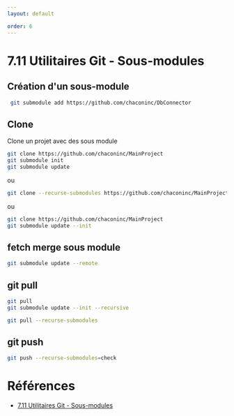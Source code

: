 ```yaml
---
layout: default

order: 6
---
```

# 7.11 Utilitaires Git - Sous-modules


## Création d'un sous-module
```bash
 git submodule add https://github.com/chaconinc/DbConnector
```


## Clone

Clone un projet avec des sous module 

```bash
git clone https://github.com/chaconinc/MainProject
git submodule init
git submodule update
```

ou 

```bash
git clone --recurse-submodules https://github.com/chaconinc/MainProject
```
ou

```bash
git clone https://github.com/chaconinc/MainProject
git submodule update --init
```

## fetch merge sous module 

```bash
git submodule update --remote
```


## git pull

```bash
git pull
git submodule update --init --recursive
```

```bash
git pull --recurse-submodules
```

## git push 

```bash
git push --recurse-submodules=check
```


# Références
- [7.11 Utilitaires Git - Sous-modules](https://git-scm.com/book/fr/v2/Utilitaires-Git-Sous-modules)
